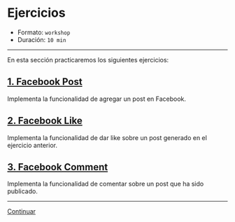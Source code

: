 # Ejercicios

* Formato: `workshop`
* Duración: `10 min`

***

En esta sección practicaremos los siguientes ejercicios:

## [1. Facebook Post](https://github.com/Laboratoria/ec-js-deep-dive-exercises/blob/event-handling/event-handling/00-fb-post.js)

Implementa la funcionalidad de agregar un post en Facebook.

## [2. Facebook Like](https://github.com/Laboratoria/ec-js-deep-dive-exercises/blob/event-handling/event-handling/01-fb-like.js)

Implementa la funcionalidad de dar like sobre un post generado en el ejercicio
anterior.

## [3. Facebook Comment](https://github.com/Laboratoria/ec-js-deep-dive-exercises/blob/event-handling/event-handling/02-fb-comment.js)

Implementa la funcionalidad de comentar sobre un post que ha sido publicado.

***

[Continuar](../10-jquery/00-selectors.md)
